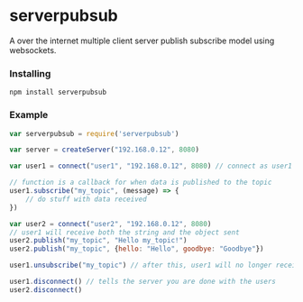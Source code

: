 # serverpubsub
A over the internet multiple client server publish subscribe model using websockets.

### Installing
`npm install serverpubsub`

### Example

```javascript
var serverpubsub = require('serverpubsub')

var server = createServer("192.168.0.12", 8080)

var user1 = connect("user1", "192.168.0.12", 8080) // connect as user1

// function is a callback for when data is published to the topic
user1.subscribe("my_topic", (message) => {
    // do stuff with data received 
})

var user2 = connect("user2", "192.168.0.12", 8080)
// user1 will receive both the string and the object sent
user2.publish("my_topic", "Hello my_topic!")
user2.publish("my_topic", {hello: "Hello", goodbye: "Goodbye"})

user1.unsubscribe("my_topic") // after this, user1 will no longer receive messages from my_topic

user1.disconnect() // tells the server you are done with the users
user2.disconnect()
```



